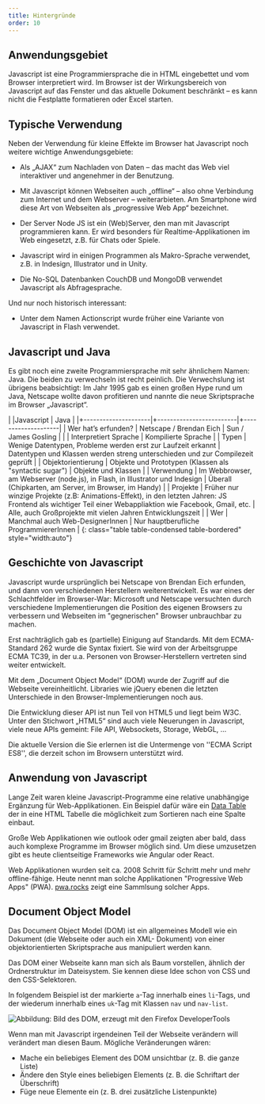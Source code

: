 ```yaml
---
title: Hintergründe
order: 10
---
```


Anwendungsgebiet
----------------

Javascript ist eine Programmiersprache die in HTML eingebettet und vom Browser interpretiert wird. Im Browser ist der Wirkungsbereich von Javascript auf das Fenster und das aktuelle Dokument beschränkt – es kann nicht die Festplatte formatieren oder Excel starten. 

Typische Verwendung
-------------------

Neben der Verwendung für kleine Effekte im Browser hat Javascript noch weitere wichtige Anwendungsgebiete:

* Als „AJAX“ zum Nachladen von Daten – das macht das Web viel interaktiver und angenehmer in der Benutzung.

* Mit Javascript können Webseiten auch „offline“ – also ohne Verbindung zum Internet und dem Webserver – weiterarbieten. Am Smartphone wird diese Art von Webseiten als  „progressive Web App“  bezeichnet.

* Der Server Node JS ist ein (Web)Server, den man mit Javascript programmieren kann. Er wird besonders für Realtime-Applikationen im Web eingesetzt, z.B. für Chats oder Spiele.

* Javascript wird in einigen Programmen als Makro-Sprache verwendet, z.B. in Indesign, Illustrator und in Unity.

* Die No-SQL Datenbanken CouchDB und MongoDB verwendet Javascript als Abfragesprache.

Und nur noch historisch interessant:

* Unter dem Namen Actionscript wurde früher eine Variante von Javascript in Flash verwendet.

Javascript und Java
--------------------
Es gibt noch eine zweite Programmiersprache mit sehr ähnlichem Namen: Java. Die beiden zu verwechseln ist recht peinlich. Die Verwechslung ist übrigens beabsichtigt: Im Jahr 1995 gab es einen großen Hype rund um Java, Netscape wollte davon profitieren und nannte die neue Skriptsprache im Browser „Javascript“.



|                      |Javascript                | Java                |
|+---------------------|+-------------------------|+--------------------|
| Wer hat’s erfunden?  | Netscape / Brendan Eich  | Sun / James Gosling |
|                      | Interpretiert Sprache    | Kompilierte Sprache |
| Typen                | Wenige Datentypen, Probleme werden erst zur Laufzeit erkannt | Datentypen und Klassen werden streng unterschieden und zur Compilezeit geprüft |
|  Objektorientierung |  Objekte und Prototypen (Klassen als "syntactic sugar") |  Objekte und Klassen |
| Verwendung           | Im Webbrowser, am Webserver (node.js), in Flash, in Illustrator und Indesign | Überall (Chipkarten, am Server, im Browser, im Handy) |
| Projekte | Früher nur winzige Projekte (z.B: Animations-Effekt),  in den letzten Jahren: JS Frontend als wichtiger Teil einer Webappliaktion wie Facebook, Gmail, etc. | Alle, auch Großprojekte mit vielen Jahren Entwicklungszeit |
| Wer |  Manchmal auch Web-DesignerInnen | Nur hauptberufliche ProgrammiererInnen |
{: class="table table-condensed table-bordered" style="width:auto"}


Geschichte von Javascript
--------------------------

Javascript wurde ursprünglich bei Netscape von Brendan Eich erfunden, und dann von verschiedenen Herstellern weiterentwickelt. Es war eines der Schlachtfelder im Browser-War: Microsoft und Netscape versuchten durch verschiedene Implementierungen die Position des eigenen Browsers zu verbessern und Webseiten im "gegnerischen" Browser unbrauchbar zu machen.

Erst nachträglich gab es (partielle) Einigung auf Standards. Mit dem ECMA-Standard 262 wurde die Syntax fixiert. Sie wird von der Arbeitsgruppe ECMA TC39, in der u.a. Personen von Browser-Herstellern vertreten sind weiter entwickelt.  

Mit dem „Document Object Model“ (DOM) wurde der Zugriff auf die Webseite vereinheitlicht.
Libraries wie jQuery ebenen die letzten Unterschiede in den Browser-Implementierungen noch aus.

Die Entwicklung dieser API ist nun Teil von HTML5 und liegt beim W3C. Unter den Stichwort „HTML5“ sind auch viele Neuerungen in Javascript, viele neue APIs gemeint: File API, Websockets,  Storage, WebGL, ...

Die aktuelle Version die Sie erlernen ist die Untermenge von ''ECMA Script ES8'', die derzeit schon im Browsern unterstützt wird.


Anwendung von Javascript
-----------------

Lange Zeit waren kleine Javascript-Programme eine relative unabhängige Ergänzung für Web-Applikationen. Ein Beispiel dafür wäre ein [Data Table](https://datatables.net/)
der in eine HTML Tabelle die möglichkeit zum Sortieren nach eine Spalte einbaut.

Große Web Applikationen wie outlook oder gmail zeigten aber bald, dass auch komplexe
Programme im Browser möglich sind. Um diese umzusetzen gibt es heute clientseitige
Frameworks wie Angular oder React.

Web Applikationen wurden seit ca. 2008 Schritt für Schritt mehr und mehr offline-fähige.
Heute nennt man solche Applikationen "Progressive Web Apps" (PWA). [pwa.rocks](https://pwa.rocks)
zeigt eine Sammlsung solcher Apps.



Document Object Model
----------------------

Das Document Object Model (DOM) ist ein allgemeines Modell wie ein Dokument (die Webseite oder auch ein XML- Dokument) von einer objektorientierten Skriptsprache aus manipuliert werden kann.

Das DOM einer Webseite kann man sich als Baum vorstellen, ähnlich der Ordnerstruktur im Dateisystem.  Sie kennen diese Idee schon von CSS und den CSS-Selektoren.

In folgendem Beispiel ist der markierte `a`-Tag innerhalb eines `li`-Tags, und
der wiederum innerhalb eines  `uk`-Tag mit Klassen `nav` und `nav-list`.

![Abbildung: Bild des DOM, erzeugt mit den Firefox DeveloperTools](/images/javascript-dom/dom.png)

Wenn man mit Javascript irgendeinen Teil der Webseite verändern will verändert man diesen Baum. Mögliche Veränderungen wären:

* Mache ein beliebiges Element des DOM unsichtbar (z. B. die ganze Liste)
* Ändere den Style eines beliebigen Elements (z. B. die Schriftart der Überschrift)
* Füge neue Elemente ein (z. B. drei zusätzliche Listenpunkte)

